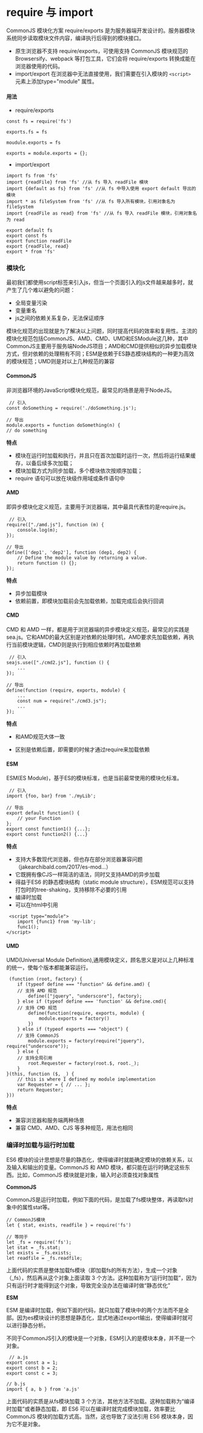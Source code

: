 # require 与 import

CommonJS 模块化方案 require/exports 是为服务器端开发设计的。服务器模块系统同步读取模块文件内容，编译执行后得到的模块接口。


* 原生浏览器不支持 require/exports，可使用支持 CommonJS 模块规范的 Browsersify、webpack 等打包工具，它们会将 require/exports 转换成能在浏览器使用的代码。
* import/export 在浏览器中无法直接使用，我们需要在引入模块的 `<script>` 元素上添加type="module" 属性。

#### 用法

* require/exports
```
const fs = require('fs')

exports.fs = fs

moudule.exports = fs
```

```
exports = module.exports = {};
```

* import/export

```
import fs from 'fs'
import {readFile} from 'fs' //从 fs 导入 readFile 模块
import {default as fs} from 'fs' //从 fs 中导入使用 export default 导出的模块
import * as fileSystem from 'fs' //从 fs 导入所有模块，引用对象名为 fileSystem
import {readFile as read} from 'fs' //从 fs 导入 readFile 模块，引用对象名为 read

export default fs
export const fs
export function readFile
export {readFile, read}
export * from 'fs'
```

### 模块化

最初我们都使用script标签来引入js，但当一个页面引入的js文件越来越多时，就产生了几个难以避免的问题：

* 全局变量污染
* 变量重名
* js之间的依赖关系复杂，无法保证顺序


模块化规范的出现就是为了解决以上问题，同时提高代码的效率和复用性。主流的模块化规范包括CommonJS、AMD、CMD、UMD和ESModule这几种，其中CommonJS主要用于服务端NodeJS项目；AMD和CMD提供相似的异步加载模块方式，但对依赖的处理稍有不同；ESM是依赖于ES静态模块结构的一种更为高效的模块规范；UMD则是对以上几种规范的兼容

#### CommonJS

非浏览器环境的JavaScript模块化规范，最常见的场景是用于NodeJS。

```
 // 引入 
const doSomething = require('./doSomething.js'); 

// 导出
module.exports = function doSomething(n) { 
// do something 

```

**特点**

* 模块在运行时加载和执行，并且只在首次加载时运行一次，然后将运行结果缓存，以备后续多次加载；
* 模块加载方式为同步加载，多个模块依次按顺序加载；
* require 语句可以放在块级作用域或条件语句中

#### AMD

即异步模块化定义规范，主要用于浏览器端，其中最具代表性的是require.js。

```
 // 引入
require(["./amd.js"], function (m) { 
    console.log(m); 
});

// 导出
define(['dep1', 'dep2'], function (dep1, dep2) { 
    // Define the module value by returning a value. 
    return function () {}; 
});

```

**特点**

* 异步加载模块
* 依赖前置，即模块加载前会先加载依赖，加载完成后会执行回调


#### CMD

CMD 和 AMD 一样，都是用于浏览器端的异步模块定义规范，最常见的实践是sea.js。它和AMD的最大区别是对依赖的处理时机，AMD要求先加载依赖，再执行当前模块逻辑，CMD则是执行到相应依赖时再加载依赖

```
 // 引入 
seajs.use(["./cmd2.js"], function () { 
    ...
});

// 导出
define(function (require, exports, module) { 
    ...
    const num = require("./cmd3.js");
    ...
});

```

**特点**

* 和AMD规范大体一致

* 区别是依赖后置，即需要的时候才通过require来加载依赖

#### ESM

ESM(ES Module)，基于ES的模块标准，也是当前最常使用的模块化标准。

```
 // 引入
import {foo, bar} from './myLib'; 

// 导出
export default function() { 
    // your Function 
}; 
export const function1() {...}; 
export const function2() {...}

```

**特点**

* 支持大多数现代浏览器，但也存在部分浏览器兼容问题 （jakearchibald.com/2017/es-mod…）
* 它既拥有像CJS一样简洁的语法，同时又支持AMD的异步加载
* 得益于ES6 的静态模块结构（static module structure），ESM规范可以支持打包时的tree-shaking，支持移除不必要的引用
* 编译时加载
* 可以在html中引用

```
 <script type="module"> 
    import {func1} from 'my-lib'; 
    func1(); 
</script>

```

#### UMD

UMD(Universal Module Definition),通用模块定义，顾名思义是对以上几种标准的统一，使每个版本都能兼容运行。

```
 (function (root, factory) { 
    if (typeof define === "function" && define.amd) { 
    // 支持 AMD 规范
        define(["jquery", "underscore"], factory);
    } else if (typeof define === 'function' && define.cmd){ 
    // 支持 CMD 规范
        define(function(require, exports, module) { 
            module.exports = factory() 
        })
    } else if (typeof exports === "object") { 
    // 支持 CommonJS
        module.exports = factory(require("jquery"), require("underscore")); 
    } else { 
    // 支持全局引用
        root.Requester = factory(root.$, root._); 
    } 
}(this, function ($, _) { 
    // this is where I defined my module implementation 
    var Requester = { // ... }; 
    return Requester; 
}))

```

**特点**

* 兼容浏览器和服务端两种场景
* 兼容 CMD、AMD、CJS 等多种规范，用法也相同

### 编译时加载与运行时加载

ES6 模块的设计思想是尽量的静态化，使得编译时就能确定模块的依赖关系，以及输入和输出的变量。CommonJS 和 AMD 模块，都只能在运行时确定这些东西。比如，CommonJS 模块就是对象，输入时必须查找对象属性

**CommonJS**

CommonJS是运行时加载，例如下面的代码，是加载了fs模块整体，再读取fs对象中的属性stat等。

```
// CommonJS模块
let { stat, exists, readfile } = require('fs')

// 等同于
let _fs = require('fs');
let stat = _fs.stat;
let exists = _fs.exists;
let readfile = _fs.readfile;
```

上面代码的实质是整体加载fs模块（即加载fs的所有方法），生成一个对象（_fs），然后再从这个对象上面读取 3 个方法。这种加载称为“运行时加载”，因为只有运行时才能得到这个对象，导致完全没办法在编译时做“静态优化”


**ESM**

ESM 是编译时加载，例如下面的代码，就只加载了模块中的两个方法而不是全部。因为es模块设计的思想是静态化，显式地通过export输出，使得编译时就可以进行静态分析。

不同于CommonJS引入的模块是一个对象，ESM引入的是模块本身，并不是一个对象。

```
 // a.js
export const a = 1;
export const b = 2;
export const c = 3;

// b.js
import { a, b } from 'a.js'
```

上面代码的实质是从fs模块加载 3 个方法，其他方法不加载。这种加载称为“编译时加载”或者静态加载，即 ES6 可以在编译时就完成模块加载，效率要比 CommonJS 模块的加载方式高。当然，这也导致了没法引用 ES6 模块本身，因为它不是对象。